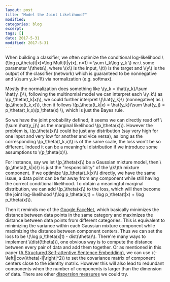 ```yaml
---	
layout: post	
title: "Model the Joint Likelihood?"	
modified:	
categories: blog	
excerpt:	
tags: []	
date: 2017-5-31	
modified: 2017-5-31	
---	
```

	
When building a classifier, we often optimize the conditional log-likelihood \\(\log p_\theta(t\|x)=\log Multi(t\|y(x), n=1) = \sum t_k\log y_k \\) w.r.t some parameter \\(\theta\\), where \\(x\\) is the input, \\(t\\) is the target and \\(y\\) is the output of the classifier (network) which is guaranteed to be nonnegative and \\(\sum y_k=1\\) via normalization (e.g. softmax).	
	
Mostly the normalization does something like \\(y_k = \hat{y_k}/\sum \hat{y_j}\\), following the multinomial model we can interpret each \\(y_k\\) as \\(p_\theta(t_k\|x)\\), we could further interpret \\(\hat{y_k}\\) (nonnegative) as \\(p_\theta(t_k,x)\\), then it follows \\(p_\theta(t_k\|x) = \hat{y_k}/\sum \hat{y_j} = p_\theta(t_k,x)/p_\theta(x) \\), which is just the Bayes rule.	
	
So we have the joint probability defined, it seems we can directly read off \\(\sum \hat{y_j}\\) as the marginal likelihood \\(p_\theta(x)\\). However the problem is, \\(p_\theta(x)\\) could be just any distribution (say very high for one input and very low for another and vice versa), as long as the corresponding \\(p_\theta(t_k,x)\\) is of the same scale, the loss won't be so different. Indeed it can be a meaningful distribution if we introduce some assumptions to \\(p_\theta(x)\\).

For instance, say we let \\(p_\theta(x)\\) be a Gaussian mixture model, then \\(p_\theta(t_k\|x)\\) is just the "responsibility" of the \\(k\\)th mixture component. If we optimize \\(p_\theta(t_k\|x)\\) directly, we have the same issue, a data point can be far away from any component while still having the correct conditional likelihood. To obtain a meaningful marginal distribution, we can add \\(p_\theta(x)\\) to the loss, which will then become the joint log-likelihood \\(\log p_\theta(x,t) = \log p_\theta(t\|x) + \log p_\theta(x)\\).

Then it reminds me of the [Google FaceNet](https://www.cv-foundation.org/openaccess/content_cvpr_2015/ext/1A_089_ext.pdf), which basically minimizes the distance between data points in the same category and maximizes the distance between data points from different categories. This is equivalent to minimizing the variance within each Gaussian mixture component while maximizing the distance between component centers. Thus we can set the loss to be \\(\log p_\theta(x\|t) - dist(\theta)\\). There're many ways to implement \\(dist(\theta)\\), one obvious way is to compute the distance between every pair of data and add them together. Or as mentioned in this paper [(A Structured Self-attentive Sentence Embedding)](https://arxiv.org/pdf/1703.03130.pdf), we can use \\(-\left\|\|cov(\theta)-I\|\right\|^2\\) to set the covariance matrix of component centers close to the identity matrix. However this will also lead to redundant components when the number of components is larger than the dimension of data. There are other [dispersion measures](https://en.wikipedia.org/wiki/Statistical_dispersion) we could try.
